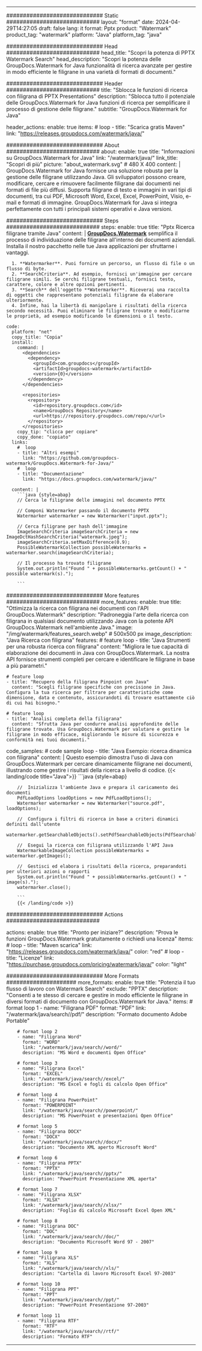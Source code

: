 
---
############################# Static ############################
layout: "format"
date:  2024-04-29T14:27:05
draft: false
lang: it
format: Pptx
product: "Watermark"
product_tag: "watermark"
platform: "Java"
platform_tag: "java"

############################# Head ############################
head_title: "Scopri la potenza di PPTX Watermark Search"
head_description: "Scopri la potenza delle GroupDocs.Watermark for Java funzionalità di ricerca avanzate per gestire in modo efficiente le filigrane in una varietà di formati di documenti."

############################# Header ############################
title: "Sblocca le funzioni di ricerca con filigrana di PPTX Presentations" 
description: "Sblocca tutto il potenziale delle GroupDocs.Watermark for Java funzioni di ricerca per semplificare il processo di gestione delle filigrane."
subtitle: "GroupDocs.Watermark for Java" 

header_actions:
  enable: true
  items:
    #  loop
    - title: "Scarica gratis Maven"
      link: "https://releases.groupdocs.com/watermark/java/"
      
############################# About ############################
about:
    enable: true
    title: "Informazioni su GroupDocs.Watermark for Java"
    link: "/watermark/java/"
    link_title: "Scopri di più"
    picture: "about_watermark.svg" # 480 X 400
    content: |
       GroupDocs.Watermark for Java fornisce una soluzione robusta per la gestione delle filigrane utilizzando Java. Gli sviluppatori possono creare, modificare, cercare e rimuovere facilmente filigrane dai documenti nei formati di file più diffusi. Supporta filigrane di testo e immagini in vari tipi di documenti, tra cui PDF, Microsoft Word, Excel, Excel, PowerPoint, Visio, e-mail e formati di immagine. GroupDocs.Watermark for Java si integra perfettamente con tutti i principali sistemi operativi e Java versioni.

############################# Steps ############################
steps:
    enable: true
    title: "Pptx Ricerca filigrane tramite Java"
    content: |
      **[GroupDocs.Watermark](https://products.groupdocs.com/watermark/java/)** semplifica il processo di individuazione delle filigrane all'interno dei documenti aziendali. Installa il nostro pacchetto nelle tue Java applicazioni per sfruttarne i vantaggi.
      
      1. **Watermarker**. Puoi fornire un percorso, un flusso di file o un flusso di byte.
      2. **SearchCriteria**. Ad esempio, fornisci un'immagine per cercare filigrane simili. Se cerchi filigrane testuali, fornisci testo, carattere, colore e altre opzioni pertinenti.
      3. **Search** dell'oggetto **Watermarker**. Riceverai una raccolta di oggetti che rappresentano potenziali filigrane da elaborare ulteriormente.
      4. Infine, hai la libertà di manipolare i risultati della ricerca secondo necessità. Puoi eliminare le filigrane trovate o modificarne le proprietà, ad esempio modificando le dimensioni o il testo.
   
    code:
      platform: "net"
      copy_title: "Copia"
      install:
        command: |
          <dependencies>
            <dependency>
              <groupId>com.groupdocs</groupId>
              <artifactId>groupdocs-watermark</artifactId>
              <version>{0}</version>
            </dependency>
          </dependencies>

          <repositories>
            <repository>
              <id>repository.groupdocs.com</id>
              <name>GroupDocs Repository</name>
              <url>https://repository.groupdocs.com/repo/</url>
            </repository>
          </repositories>
        copy_tip: "clicca per copiare"
        copy_done: "copiato"
      links:
        #  loop
        - title: "Altri esempi"
          link: "https://github.com/groupdocs-watermark/GroupDocs.Watermark-for-Java/"
        #  loop
        - title: "Documentazione"
          link: "https://docs.groupdocs.com/watermark/java/"
          
      content: |
        ```java {style=abap}
        // Cerca le filigrane delle immagini nel documento PPTX

        // Componi Watermarker passando il documento PPTX
        Watermarker watermarker = new Watermarker("input.pptx");
        
        // Cerca filigrane per hash dell'immagine
        ImageSearchCriteria imageSearchCriteria = new ImageDctHashSearchCriteria("watermark.jpeg");
        imageSearchCriteria.setMaxDifference(0.9);
        PossibleWatermarkCollection possibleWatermarks = watermarker.search(imageSearchCriteria);

        // Il processo ha trovato filigrane
        System.out.println("Found " + possibleWatermarks.getCount() + " possible watermark(s).");
        
        ```          
        
############################# More features ############################
more_features:
  enable: true
  title: "Ottimizza la ricerca con filigrana nei documenti con l'API GroupDocs.Watermark"
  description: "Padroneggia l'arte della ricerca con filigrana in qualsiasi documento utilizzando Java con la potente API GroupDocs.Watermark nell'ambiente Java."
  image: "/img/watermark/features_search.webp" # 500x500 px
  image_description: "Java Ricerca con filigrana"
  features:
    # feature loop
    - title: "Java Strumenti per una robusta ricerca con filigrana"
      content: "Migliora le tue capacità di elaborazione dei documenti in Java con GroupDocs.Watermark. La nostra API fornisce strumenti completi per cercare e identificare le filigrane in base a più parametri."

    # feature loop
    - title: "Recupero della filigrana Pinpoint con Java"
      content: "Scegli filigrane specifiche con precisione in Java. Configura la tua ricerca per filtrare per caratteristiche come dimensione, data e contenuto, assicurandoti di trovare esattamente ciò di cui hai bisogno."

    # feature loop
    - title: "Analisi completa della filigrana"
      content: "Sfrutta Java per condurre analisi approfondite delle filigrane trovate. Usa GroupDocs.Watermark per valutare e gestire le filigrane in modo efficace, migliorando le misure di sicurezza e conformità nei tuoi documenti."
      
  code_samples:
    # code sample loop
    - title: "Java Esempio: ricerca dinamica con filigrana"
      content: |
        Questo esempio dimostra l'uso di Java con GroupDocs.Watermark per cercare dinamicamente filigrane nei documenti, illustrando come gestire i risultati della ricerca a livello di codice.
        {{< landing/code title="Java">}}
        ```java {style=abap}
        
        //  Inizializza l'ambiente Java e prepara il caricamento dei documenti
        PdfLoadOptions loadOptions = new PdfLoadOptions();
        Watermarker watermarker = new Watermarker("source.pdf", loadOptions);

        //  Configura i filtri di ricerca in base a criteri dinamici definiti dall'utente
        watermarker.getSearchableObjects().setPdfSearchableObjects(PdfSearchableObjects.AttachedImages);

        //  Esegui la ricerca con filigrana utilizzando l'API Java
        WatermarkableImageCollection possibleWatermarks = watermarker.getImages();

        //  Gestisci ed elabora i risultati della ricerca, preparandoti per ulteriori azioni o rapporti
        System.out.println("Found " + possibleWatermarks.getCount() + " image(s).");
        watermarker.close();

        ```
        {{< /landing/code >}}


############################# Actions ############################

actions:
  enable: true
  title: "Pronto per iniziare?"
  description: "Prova le funzioni GroupDocs.Watermark gratuitamente o richiedi una licenza"
  items:
    #  loop
    - title: "Maven scarica"
      link: "https://releases.groupdocs.com/watermark/java/"
      color: "red"
        #  loop
    - title: "Licenze"
      link: "https://purchase.groupdocs.com/pricing/watermark/java/"
      color: "light"


############################# More Formats #####################
more_formats:
    enable: true
    title: "Potenzia il tuo flusso di lavoro con Watermark Search"
    exclude: "PPTX"
    description: "Consenti a te stesso di cercare e gestire in modo efficiente le filigrane in diversi formati di documento con GroupDocs.Watermark for Java."
    items: 
        # format loop 1
        - name: "Filigrana PDF"
          format: "PDF"
          link: "/watermark/java/search//pdf/"
          description: "Formato documento Adobe Portable"

        # format loop 2
        - name: "Filigrana Word"
          format: "WORD"
          link: "/watermark/java/search//word/"
          description: "MS Word e documenti Open Office"
          
        # format loop 3
        - name: "Filigrana Excel"
          format: "EXCEL"
          link: "/watermark/java/search//excel/"
          description: "MS Excel e fogli di calcolo Open Office"

        # format loop 4
        - name: "Filigrana PowerPoint"
          format: "POWERPOINT"
          link: "/watermark/java/search//powerpoint/"
          description: "MS PowerPoint e presentazioni Open Office"

        # format loop 5
        - name: "Filigrana DOCX"
          format: "DOCX"
          link: "/watermark/java/search//docx/"
          description: "Documento XML aperto Microsoft Word"
          
        # format loop 6
        - name: "Filigrana PPTX"
          format: "PPTX"
          link: "/watermark/java/search//pptx/"
          description: "PowerPoint Presentazione XML aperta"
          
        # format loop 7
        - name: "Filigrana XLSX"
          format: "XLSX"
          link: "/watermark/java/search//xlsx/"
          description: "Foglio di calcolo Microsoft Excel Open XML"

        # format loop 8
        - name: "Filigrana DOC"
          format: "DOC"
          link: "/watermark/java/search//doc/"
          description: "Documento Microsoft Word 97 - 2007"

        # format loop 9
        - name: "Filigrana XLS"
          format: "XLS"
          link: "/watermark/java/search//xls/"
          description: "Cartella di lavoro Microsoft Excel 97-2003"

        # format loop 10
        - name: "Filigrana PPT"
          format: "PPT"
          link: "/watermark/java/search//ppt/"
          description: "PowerPoint Presentazione 97-2003"

        # format loop 11
        - name: "Filigrana RTF"
          format: "RTF"
          link: "/watermark/java/search//rtf/"
          description: "Formato RTF"

---